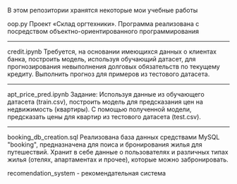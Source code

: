 В этом репозитории хранятся некоторые мои учебные работы


oop.py
Проект «Склад оргтехники». Программа реализована с посредством объектно-ориентированного программирования
_____________________________________________________________________________________________________________________________________________________________________

credit.ipynb
Требуется, на основании имеющихся данных о клиентах банка, построить модель, используя обучающий датасет, для прогнозирования невыполнения долговых обязательств по текущему кредиту. Выполнить прогноз для примеров из тестового датасета.
_____________________________________________________________________________________________________________________________________________________________________

apt_price_pred.ipynb
Задание:
Используя данные из обучающего датасета (train.csv), построить модель для предсказания цен на недвижимость (квартиры). С помощью полученной модели, предсказать цены для квартир из тестового датасета (test.csv).
______________________________________________________________________________________________________________________________________________________________________

booking_db_creation.sql
Реализована база данных средствами MySQL "booking", предназначена для поиса и бронирования жилья для путешествий. Хранит в себе данные о пользователях и различных типах жилья (отелях, апартаментах и прочее), которые можно забронировать.

recomendation_system - рекомендательная система

